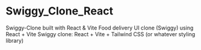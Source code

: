 # Swiggy_Clone_React
Swiggy-Clone built with React &amp; Vite  Food delivery UI clone (Swiggy) using React + Vite  Swiggy clone: React + Vite + Tailwind CSS (or whatever styling library)

